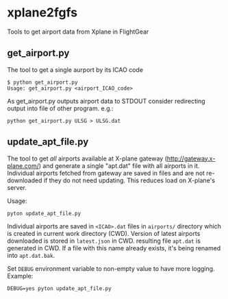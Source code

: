 # xplane2fgfs
Tools to get airport data from Xplane in FlightGear

## get_airport.py
The tool to get a single aurport by its ICAO code
```
$ python get_airport.py 
Usage: get_airport.py <airport_ICAO_code>
```
As get_airport.py outputs airport data to STDOUT consider redirecting output
into file of other program. e.g.:
```
python get_airport.py ULSG > ULSG.dat
```
## update_apt_file.py
The tool to get *all* airports available at X-plane gateway
(http://gateway.x-plane.com/) and generate a single "apt.dat" file
with all airports in it.
Individual airports fetched from gateway are saved in files and
are not re-downloaded if they do not need updating.
This reduces load on X-plane's server.

Usage:
```
pyton update_apt_file.py
```

Individual airports are saved in ```<ICAO>.dat``` files
in ```airports/``` directory which is created in current work directory (CWD).
Version of latest airports downloaded is stored in ```latest.json``` in CWD.
resulting file ```apt.dat``` is generated in CWD. If a file with this name
already exists, it's being renamed into ```apt.dat.bak```.

Set ```DEBUG``` environment variable to non-empty value to have more logging.
Example:
```
DEBUG=yes pyton update_apt_file.py
```
